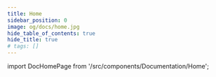 ```yaml
---
title: Home
sidebar_position: 0
image: og/docs/home.jpg
hide_table_of_contents: true
hide_title: true
# tags: []
---
```


import DocHomePage from '/src/components/Documentation/Home';

<DocHomePage />
